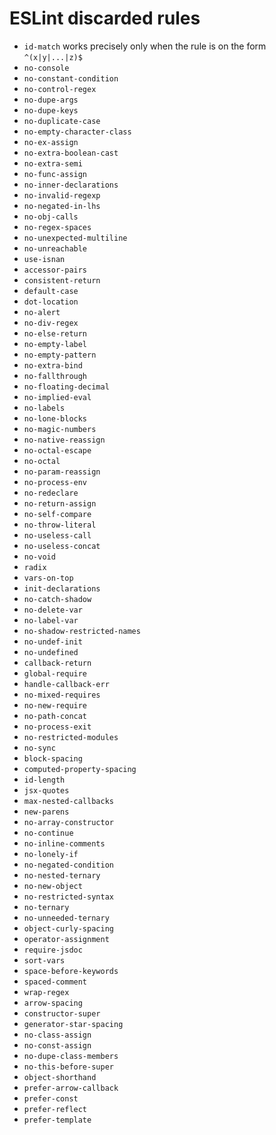 # ESLint discarded rules

* `id-match` works precisely only when the rule is on the form `^(x|y|...|z)$`
* `no-console`
* `no-constant-condition`
* `no-control-regex`
* `no-dupe-args`
* `no-dupe-keys`
* `no-duplicate-case`
* `no-empty-character-class`
* `no-ex-assign`
* `no-extra-boolean-cast`
* `no-extra-semi`
* `no-func-assign`
* `no-inner-declarations`
* `no-invalid-regexp`
* `no-negated-in-lhs`
* `no-obj-calls`
* `no-regex-spaces`
* `no-unexpected-multiline`
* `no-unreachable`
* `use-isnan`
* `accessor-pairs`
* `consistent-return`
* `default-case`
* `dot-location`
* `no-alert`
* `no-div-regex`
* `no-else-return`
* `no-empty-label`
* `no-empty-pattern`
* `no-extra-bind`
* `no-fallthrough`
* `no-floating-decimal`
* `no-implied-eval`
* `no-labels`
* `no-lone-blocks`
* `no-magic-numbers`
* `no-native-reassign`
* `no-octal-escape`
* `no-octal`
* `no-param-reassign`
* `no-process-env`
* `no-redeclare`
* `no-return-assign`
* `no-self-compare`
* `no-throw-literal`
* `no-useless-call`
* `no-useless-concat`
* `no-void`
* `radix`
* `vars-on-top`
* `init-declarations`
* `no-catch-shadow`
* `no-delete-var`
* `no-label-var`
* `no-shadow-restricted-names`
* `no-undef-init`
* `no-undefined`
* `callback-return`
* `global-require`
* `handle-callback-err`
* `no-mixed-requires`
* `no-new-require`
* `no-path-concat`
* `no-process-exit`
* `no-restricted-modules`
* `no-sync`
* `block-spacing`
* `computed-property-spacing`
* `id-length`
* `jsx-quotes`
* `max-nested-callbacks`
* `new-parens`
* `no-array-constructor`
* `no-continue`
* `no-inline-comments`
* `no-lonely-if`
* `no-negated-condition`
* `no-nested-ternary`
* `no-new-object`
* `no-restricted-syntax`
* `no-ternary`
* `no-unneeded-ternary`
* `object-curly-spacing`
* `operator-assignment`
* `require-jsdoc`
* `sort-vars`
* `space-before-keywords`
* `spaced-comment`
* `wrap-regex`
* `arrow-spacing`
* `constructor-super`
* `generator-star-spacing`
* `no-class-assign`
* `no-const-assign`
* `no-dupe-class-members`
* `no-this-before-super`
* `object-shorthand`
* `prefer-arrow-callback`
* `prefer-const`
* `prefer-reflect`
* `prefer-template`
